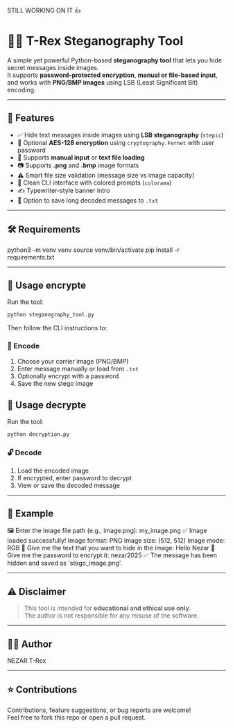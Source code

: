 STILL WORKING ON IT 👍

# 🕵️‍♂️ T-Rex Steganography Tool 

A simple yet powerful Python-based **steganography tool** that lets you hide secret messages inside images.  
It supports **password-protected encryption**, **manual or file-based input**, and works with **PNG/BMP images** using LSB (Least Significant Bit) encoding.

---

## 🎯 Features

- ✅ Hide text messages inside images using **LSB steganography** (`stepic`)
- 🔐 Optional **AES-128 encryption** using `cryptography.Fernet` with user password
- 📄 Supports **manual input** or **text file loading**
- 📷 Supports **.png** and **.bmp** image formats
- ⚠️ Smart file size validation (message size vs image capacity)
- 🧠 Clean CLI interface with colored prompts (`colorama`)
- ✍️ Typewriter-style banner intro
- 📂 Option to save long decoded messages to `.txt`

---

## 🛠️ Requirements

python3 -m venv venv
source venv/bin/activate
pip install -r requirements.txt

---

## 🚀 Usage encrypte

Run the tool:

```bash
python steganography_tool.py
```

Then follow the CLI instructions to:

### 🔏 Encode
1. Choose your carrier image (PNG/BMP)
2. Enter message manually or load from `.txt`
3. Optionally encrypt with a password
4. Save the new stego image

## 🚀 Usage decrypte

Run the tool:

```bash
python decryption.py
```
### 🔓 Decode
1. Load the encoded image
2. If encrypted, enter password to decrypt
3. View or save the decoded message

---

## 🧪 Example

🖼️ Enter the image file path (e.g., image.png): my_image.png
✅ Image loaded successfully!
Image format: PNG
Image size: (512, 512)
Image mode: RGB
📜 Give me the text that you want to hide in the image: Hello Nezar
🔐 Give me the password to encrypt it: nezar2025
✅ The message has been hidden and saved as 'stego_image.png'.


---

## ⚠️ Disclaimer

> This tool is intended for **educational and ethical use only**.  
> The author is not responsible for any misuse of the software.

---


## 🙋‍♂️ Author

NEZAR T-Rex

---

## ⭐ Contributions

Contributions, feature suggestions, or bug reports are welcome!  
Feel free to fork this repo or open a pull request.
